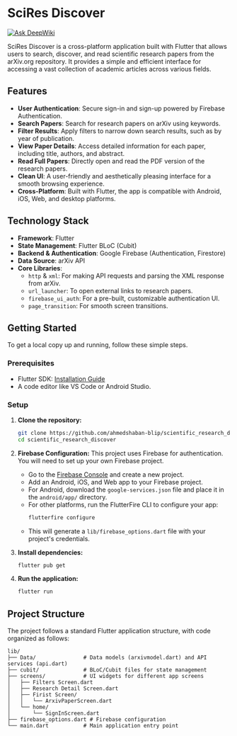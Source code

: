 # SciRes Discover
[![Ask DeepWiki](https://devin.ai/assets/askdeepwiki.png)](https://deepwiki.com/ahmedshaban-blip/scientific_research_discover)

SciRes Discover is a cross-platform application built with Flutter that allows users to search, discover, and read scientific research papers from the arXiv.org repository. It provides a simple and efficient interface for accessing a vast collection of academic articles across various fields.

## Features

- **User Authentication**: Secure sign-in and sign-up powered by Firebase Authentication.
- **Search Papers**: Search for research papers on arXiv using keywords.
- **Filter Results**: Apply filters to narrow down search results, such as by year of publication.
- **View Paper Details**: Access detailed information for each paper, including title, authors, and abstract.
- **Read Full Papers**: Directly open and read the PDF version of the research papers.
- **Clean UI**: A user-friendly and aesthetically pleasing interface for a smooth browsing experience.
- **Cross-Platform**: Built with Flutter, the app is compatible with Android, iOS, Web, and desktop platforms.

## Technology Stack

- **Framework**: Flutter
- **State Management**: Flutter BLoC (Cubit)
- **Backend & Authentication**: Google Firebase (Authentication, Firestore)
- **Data Source**: arXiv API
- **Core Libraries**:
  - `http` & `xml`: For making API requests and parsing the XML response from arXiv.
  - `url_launcher`: To open external links to research papers.
  - `firebase_ui_auth`: For a pre-built, customizable authentication UI.
  - `page_transition`: For smooth screen transitions.

## Getting Started

To get a local copy up and running, follow these simple steps.

### Prerequisites

- Flutter SDK: [Installation Guide](https://flutter.dev/docs/get-started/install)
- A code editor like VS Code or Android Studio.

### Setup

1.  **Clone the repository:**
    ```sh
    git clone https://github.com/ahmedshaban-blip/scientific_research_discover.git
    cd scientific_research_discover
    ```

2.  **Firebase Configuration:**
    This project uses Firebase for authentication. You will need to set up your own Firebase project.
    - Go to the [Firebase Console](https://console.firebase.google.com/) and create a new project.
    - Add an Android, iOS, and Web app to your Firebase project.
    - For Android, download the `google-services.json` file and place it in the `android/app/` directory.
    - For other platforms, run the FlutterFire CLI to configure your app:
      ```sh
      flutterfire configure
      ```
    - This will generate a `lib/firebase_options.dart` file with your project's credentials.

3.  **Install dependencies:**
    ```sh
    flutter pub get
    ```

4.  **Run the application:**
    ```sh
    flutter run
    ```

## Project Structure

The project follows a standard Flutter application structure, with code organized as follows:

```
lib/
├── Data/               # Data models (arxivmodel.dart) and API services (api.dart)
├── cubit/              # BLoC/Cubit files for state management
├── screens/            # UI widgets for different app screens
│   ├── Filters Screen.dart
│   ├── Research Detail Screen.dart
│   ├── Firist Screen/
│   │   └── ArxivPaperScreen.dart
│   └── home/
│       └── SignInScreen.dart
├── firebase_options.dart # Firebase configuration
└── main.dart           # Main application entry point
